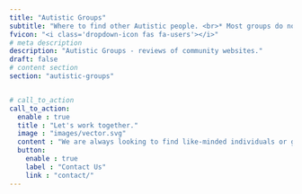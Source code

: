 ```yaml
---
title: "Autistic Groups"
subtitle: "Where to find other Autistic people. <br>* Most groups do not allow the use of functioning labels. <a href='/autism-functioning-labels/'>Learn why?</a>"
fvicon: "<i class='dropdown-icon fas fa-users'></i>"
# meta description
description: "Autistic Groups - reviews of community websites."
draft: false
# content section
section: "autistic-groups"


# call_to_action
call_to_action:
  enable : true
  title : "Let's work together."
  image : "images/vector.svg"
  content : "We are always looking to find like-minded individuals or groups to partner with towards our goal of helping newly diagnosed autistics."
  button:
    enable : true
    label : "Contact Us"
    link : "contact/"
---
```


